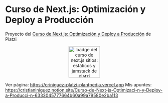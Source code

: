 # Curso de Next.js: Optimización y Deploy a Producción

Proyecto del [Curso de Next.js: Optimización y Deploy a Producción](https://platzi.com/clases/nextjs-deploy/) de Platzi

<p align=center>
  <img src="https://static.platzi.com/media/achievements/badge-nextjs-deploy-produccion-494e05f7-13d4-427c-8339-a174d205bd95.png" alt="badge del curso de next.js sitios: estáticos y jamstack de platzi" width="100">
</p>

Ver página: https://criniguez-platzi-plantpedia.vercel.app
Mis apuntes: https://cristianiniguez.notion.site/Curso-de-Next-js-Optimizaci-n-y-Deploy-a-Producci-n-6333045777664b60a99a79580e2ba113
